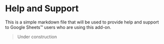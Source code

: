 # Help and Support

This is a simple markdown file that will be used to provide help and support to Google Sheets™ users who are using this add-on.

> Under construction
